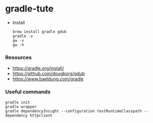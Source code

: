 # gradle-tute

- Install
    ```
    brew install gradle gdub
    gradle -v
    gw -v
    gw -h
    ```


### Resources

- https://gradle.org/install/
- https://github.com/dougborg/gdub
- https://www.baeldung.com/gradle


### Useful commands

```
gradle init
gradle wrapper
gradle dependencyInsight --configuration testRuntimeClasspath --dependency httpclient
```
